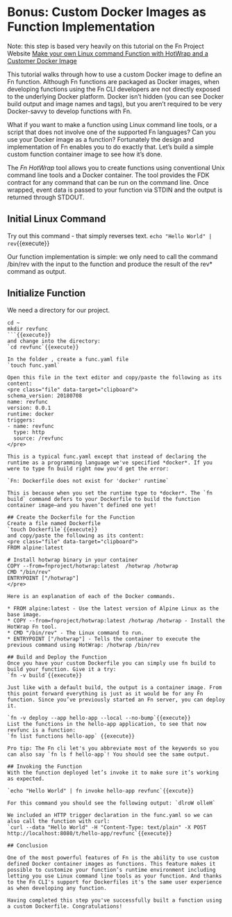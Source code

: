 # Bonus: Custom Docker Images as Function Implementation

Note: this step is based very heavily on this tutorial on the Fn Project Website [Make your own Linux command Function with HotWrap and a Customer Docker Image](https://fnproject.io/tutorials/docker/CustomLinuxContainer/)

This tutorial walks through how to use a custom Docker image to define an Fn function. Although Fn functions are packaged as Docker images, when developing functions using the Fn CLI developers are not directly exposed to the underlying Docker platform. Docker isn’t hidden (you can see Docker build output and image names and tags), but you aren’t required to be very Docker-savvy to develop functions with Fn.

What if you want to make a function using Linux command line tools, or a script that does not involve one of the supported Fn languages? Can you use your Docker image as a function? Fortunately the design and implementation of Fn enables you to do exactly that. Let’s build a simple custom function container image to see how it’s done.

The *Fn HotWrap* tool allows you to create functions using conventional Unix command line tools and a Docker container. The tool provides the FDK contract for any command that can be run on the command line. Once wrapped, event data is passed to your function via STDIN and the output is returned through STDOUT.

## Initial Linux Command

Try out this command - that simply reverses text.
`echo "Hello World" | rev`{{execute}}

Our function implementation is simple: we only need to call the command /bin/rev with the input to the function and produce the result of the rev* command as output.

## Initialize Function

We need a directory for our project.
```
cd ~
mkdir revfunc
```{{execute}}
and change into the directory:
`cd revfunc`{{execute}}

In the folder , create a func.yaml file 
`touch func.yaml`

Open this file in the text editor and copy/paste the following as its content:
<pre class="file" data-target="clipboard">
schema_version: 20180708
name: revfunc
version: 0.0.1
runtime: docker
triggers:
- name: revfunc
  type: http
  source: /revfunc
</pre>

This is a typical func.yaml except that instead of declaring the runtime as a programming language we've specified *docker*. If you were to type fn build right now you'd get the error:

`Fn: Dockerfile does not exist for 'docker' runtime`

This is because when you set the runtime type to *docker*. The `fn build` command defers to your Dockerfile to build the function container image–and you haven’t defined one yet!

## Create the Dockerfile for the Function
Create a file named Dockerfile 
`touch Dockerfile`{{execute}}
and copy/paste the following as its content:
<pre class="file" data-target="clipboard">
FROM alpine:latest

# Install hotwrap binary in your container
COPY --from=fnproject/hotwrap:latest  /hotwrap /hotwrap
CMD "/bin/rev"
ENTRYPOINT ["/hotwrap"]
</pre>

Here is an explanation of each of the Docker commands.

* FROM alpine:latest - Use the latest version of Alpine Linux as the base image.
* COPY --from=fnproject/hotwrap:latest /hotwrap /hotwrap - Install the HotWrap Fn tool.
* CMD "/bin/rev" - The Linux command to run.
* ENTRYPOINT ["/hotwrap"] - Tells the container to execute the previous command using HotWrap: /hotwrap /bin/rev

## Build and Deploy the Function
Once you have your custom Dockerfile you can simply use fn build to build your function. Give it a try:
`fn -v build`{{execute}}

Just like with a default build, the output is a container image. From this point forward everything is just as it would be for any Fn function. Since you’ve previously started an Fn server, you can deploy it.

`fn -v deploy --app hello-app --local --no-bump`{{execute}}
List the functions in the hello-app application, to see that now revfunc is a function:
`fn list functions hello-app` {{execute}}

Pro tip: The Fn cli let's you abbreviate most of the keywords so you can also say `fn ls f hello-app`! You should see the same output.

## Invoking the Function
With the function deployed let’s invoke it to make sure it’s working as expected.

`echo "Hello World" | fn invoke hello-app revfunc`{{excute}}

For this command you should see the following output: `dlroW olleH`

We included an HTTP trigger declaration in the func.yaml so we can also call the function with curl:
`curl --data "Hello World" -H "Content-Type: text/plain" -X POST http://localhost:8080/t/hello-app/revfunc`{{execute}}

## Conclusion

One of the most powerful features of Fn is the ability to use custom defined Docker container images as functions. This feature makes it possible to customize your function’s runtime environment including letting you use Linux command line tools as your function. And thanks to the Fn CLI's support for Dockerfiles it's the same user experience as when developing any function.

Having completed this step you've successfully built a function using a custom Dockerfile. Congratulations!
